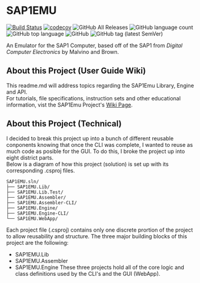 # SAP1EMU
[![Build Status](https://travis-ci.org/rbaker26/SAP1EMU.svg?branch=master)](https://travis-ci.org/rbaker26/SAP1EMU) 
[![codecov](https://codecov.io/gh/rbaker26/SAP1EMU/branch/master/graph/badge.svg)](https://codecov.io/gh/rbaker26/SAP1EMU)
![GitHub All Releases](https://img.shields.io/github/downloads/rbaker26/SAP1EMU/total?color=blue) 
![GitHub language count](https://img.shields.io/github/languages/count/rbaker26/SAP1EMU) 
![GitHub top language](https://img.shields.io/github/languages/top/rbaker26/SAP1EMU)
![GitHub](https://img.shields.io/github/license/rbaker26/SAP1EMU)
![GitHub tag (latest SemVer)](https://img.shields.io/github/v/tag/rbaker26/SAP1EMU)

An Emulator for the SAP1 Computer, based off of the SAP1 from _Digital Computer Electronics_ by Malvino and Brown.

## About this Project (User Guide Wiki)
This readme.md will address topics regarding the SAP1Emu Library, Engine and API. <br>
For tutorials, file specifications, instruction sets and other educational information, vist the SAP1Emu Project's [Wiki Page](https://github.com/rbaker26/SAP1EMU/wiki).


## About this Project (Technical)
I decided to break this project up into a bunch of different reusable conponents knowing that once the CLI was complete, I wanted to reuse as much code as posible for the GUI.  To do this, I broke the project up into eight district parts. <br>
Below is a diagram of how this project (solution) is set up with its corresponding .csproj files.
```
SAP1EMU.sln/
├── SAP1EMU.Lib/
├── SAP1EMU.Lib.Test/
├── SAP1EMU.Assembler/
├── SAP1EMU.Assembler-CLI/
├── SAP1EMU.Engine/
├── SAP1EMU.Engine-CLI/
└── SAP1EMU.WebApp/
```

Each project file (.csproj) contains only one discrete prortion of the project to allow reusability and structure. The three major building blocks of this project are the following:
 * SAP1EMU.Lib
 * SAP1EMU.Assembler
 * SAP1EMU.Engine
These three projects hold all of the core logic and class definitions used by the CLI's and the GUI (WebApp).

